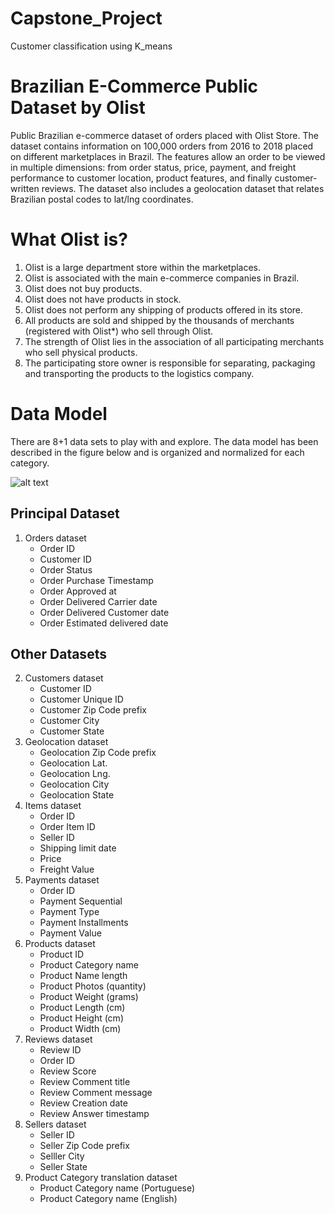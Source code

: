 # Capstone_Project
Customer classification using K_means

# Brazilian E-Commerce Public Dataset by Olist
Public Brazilian e-commerce dataset of orders placed with Olist Store. The dataset contains information on 100,000 orders from 2016 to 2018 placed on different marketplaces in Brazil. The features allow an order to be viewed in multiple dimensions: from order status, price, payment, and freight performance to customer location, product features, and finally customer-written reviews. The dataset also includes a geolocation dataset that relates Brazilian postal codes to lat/lng coordinates.

# What Olist is?
1. Olist is a large department store within the marketplaces.
2. Olist is associated with the main e-commerce companies in Brazil.
3. Olist does not buy products.
4. Olist does not have products in stock.
5. Olist does not perform any shipping of products offered in its store.
6. All products are sold and shipped by the thousands of merchants (registered with Olist*) who sell through Olist.
7. The strength of Olist lies in the association of all participating merchants who sell physical products.
8. The participating store owner is responsible for separating, packaging and transporting the products to the logistics company.

# Data Model
There are 8+1 data sets to play with and explore. The data model has been described in the figure below and is organized and normalized for each category.

![alt text](https://i.imgur.com/HRhd2Y0.png)

## Principal Dataset
1. Orders dataset
    * Order ID
    * Customer ID
    * Order Status
    * Order Purchase Timestamp
    * Order Approved at
    * Order Delivered Carrier date
    * Order Delivered Customer date
    * Order Estimated delivered date
## Other Datasets
2. Customers dataset
    * Customer ID
    * Customer Unique ID
    * Customer Zip Code prefix
    * Customer City
    * Customer State
3. Geolocation dataset
    * Geolocation Zip Code prefix
    * Geolocation Lat.
    * Geolocation Lng.
    * Geolocation City
    * Geolocation State
4. Items dataset
    * Order ID
    * Order Item ID
    * Seller ID
    * Shipping limit date
    * Price
    * Freight Value
5. Payments dataset
    * Order ID
    * Payment Sequential
    * Payment Type
    * Payment Installments
    * Payment Value
6. Products dataset
    * Product ID
    * Product Category name
    * Product Name length
    * Product Photos (quantity)
    * Product Weight (grams)
    * Product Length (cm)
    * Product Height (cm)
    * Product Width (cm)
7. Reviews dataset
    * Review ID
    * Order ID
    * Review Score
    * Review Comment title
    * Review Comment message
    * Review Creation date
    * Review Answer timestamp
8. Sellers dataset
    * Seller ID
    * Seller Zip Code prefix
    * Selller City
    * Seller State
9. Product Category translation dataset
    * Product Category name (Portuguese)
    * Product Category name (English)
